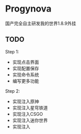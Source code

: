 # Progynova

国产完全自主研发我的世界1.8.9外挂

## TODO

Step 1:

- 实现点击界面
- 实现配置保存
- 实现命令系统
- 编写更多功能

Step 2:

- 实现注入原神
- 实现注入星穹铁道
- 实现注入CSGO
- 实现注入迷你世界
- 实现注入